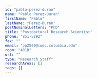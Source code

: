 ```yaml
---
id: "pablo-perez-duran"
name: "Pablo Perez-Duran"
firstName: "Pablo"
lastName: "Perez-Duran"
postNominalLetters: "PhD"
title: "Postdoctoral Research Scientist"
phone: "851-5292"
fax: ""
email: "pp2569@cumc.columbia.edu"
room: "401B"
url: ""
type: "Research Staff"
researchAreas: []
tags: []
---
```

